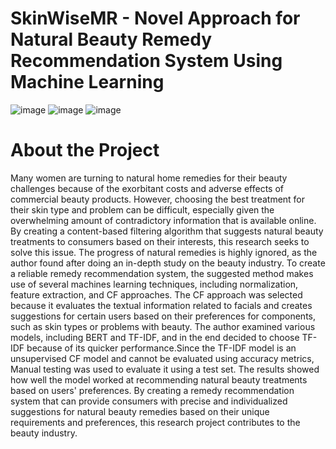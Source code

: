 # SkinWiseMR - Novel Approach for Natural Beauty Remedy Recommendation System Using Machine Learning 
![image](https://github.com/rashfarazzaq123/SkinWiseMR/assets/75743573/23631641-8449-4909-b77d-601150d7259c)
![image](https://github.com/rashfarazzaq123/SkinWiseMR/assets/75743573/de206190-3df7-472f-9450-b4e31de67dd5)
![image](https://github.com/rashfarazzaq123/SkinWiseMR/assets/75743573/bbc0725a-095c-42a3-af0a-3ada1d485772)

# About the Project
Many women are turning to natural home remedies for their beauty challenges because of the exorbitant costs and adverse effects of commercial beauty products. However, choosing the best treatment for their skin type and problem can be difficult, especially given the overwhelming amount of contradictory information that is available online. By creating a content-based filtering algorithm that suggests natural beauty treatments to consumers based on their interests, this research seeks to solve this issue.
The progress of natural remedies is highly ignored, as the author found after doing an in-depth study on the beauty industry. To create a reliable remedy recommendation system, the suggested method makes use of several machines learning techniques, including normalization, feature extraction, and CF approaches. The CF approach was selected because it evaluates the textual information related to facials and creates suggestions for certain users based on their preferences for components, such as skin types or problems with beauty. The author examined various models, including BERT and TF-IDF, and in the end decided to choose TF-IDF because of its quicker performance.Since the TF-IDF model is an unsupervised CF model and cannot be evaluated using accuracy metrics, Manual testing was used to evaluate it using a test set. The results showed how well the model worked at recommending natural beauty treatments based on users' preferences. By creating a remedy recommendation system that can provide consumers with precise and individualized suggestions for natural beauty remedies based on their unique requirements and preferences, this research project contributes to the beauty industry.






